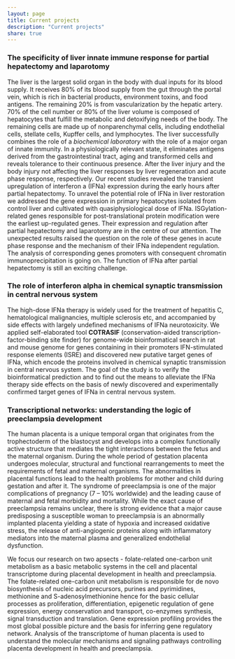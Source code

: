 ```yaml
---
layout: page
title: Current projects
description: "Current projects"
share: true
---
```


### The specificity of liver innate immune response for partial hepatectomy and laparotomy 

The liver is the largest solid organ in the body with dual inputs for its blood supply. It receives 80% of its blood supply from the gut through the portal vein, which is rich in bacterial products, environment toxins, and food antigens. The remaining 20% is from vascularization by the hepatic artery. 70% of the cell number or 80% of the liver volume is composed of hepatocytes that fulfill the metabolic and detoxifying needs of the body. The remaining cells are made up of nonparenchymal cells, including endothelial cells, stellate cells, Kupffer cells, and lymphocytes. The liver successfully combines the role of a *biochemical laboratory* with the role of a major organ of innate immunity. In a physiologically relevant state, it eliminates antigens derived from the gastrointestinal tract, aging and transformed cells and reveals tolerance to their continuous presence. After the liver injury and the body injury not affecting the liver responses by liver regeneration and acute phase response, respectively. Our recent studies revealed the transient upregulation of interferon a (IFNa) expression during the early hours after partial hepatectomy. To unravel the potential role of IFNa in liver restoration we addressed the gene expression in primary hepatocytes isolated from control liver and cultivated with quasiphysiological dose of IFNa. ISGylation-related genes responsible for post-translational protein modification were the earliest up-regulated genes. Their expression and regulation after partial hepatectomy and laparotomy are in the centre of our attention. The unexpected results raised the question on the role of these genes in acute phase response and the mechanism of their IFNa independent regulation. The analysis of corresponding genes promoters with consequent chromatin immunoprecipitation is going on. The function of IFNa after partial hepatectomy is still an exciting challenge. 

### The role of interferon alpha in chemical synaptic transmission in central nervous system 

The high-dose IFNa therapy is widely used for the treatment of hepatitis C, hematological malignancies, multiple sclerosis etc, and accompanied by side effects with largely undefined mechanisms of IFNa neurotoxicity. We applied self-elaborated tool **COTRASIF** (conservation-aided transcription-factor-binding site finder) for genome-wide bioinformatical search in rat and mouse genome for genes containing in their promoters IFN-stimulated response elements (ISRE) and discovered new putative target genes of IFNa, which encode the proteins involved in chemical synaptic transmission in central nervous system. The goal of the study is to verify the bioinformatical prediction and to find out the means to alleviate the IFNa therapy side effects on the basis of newly discovered and experimentally confirmed target genes of IFNa in central nervous system.

### Transcriptional networks: understanding the logic of preeclampsia development 

The human placenta is a unique temporal organ that originates from the trophectoderm of the blastocyst and develops into a complex functionally active structure that mediates the tight interactions between the fetus and the maternal organism. During the whole period of gestation placenta undergoes molecular, structural and functional rearrangements to meet the requirements of fetal and maternal organisms. The abnormalities in placental functions lead to the health problems for mother and child during gestation and after it. The syndrome of preeclampsia is one of the major complications of pregnancy (7 – 10% worldwide) and the leading cause of maternal and fetal morbidity and mortality. While the exact cause of preeclampsia remains unclear, there is strong evidence that a major cause predisposing a susceptible woman to preeclampsia is an abnormally implanted placenta yielding a state of hypoxia and increased oxidative stress, the release of anti-angiogenic proteins along with inflammatory mediators into the maternal plasma and generalized endothelial dysfunction. 

We focus our research on two apsects - folate-related one-carbon unit metabolism as a basic metabolic systems in the cell and placental transcriptome during placental development in health and preeclampsia. The folate-related one-carbon unit metabolism is responsible for de novo biosynthesis of nucleic acid precursors, purines and pyrimidines, methionine and S-adenosylmethionine hence for the basic cellular processes as proliferation, differentiation, epigenetic regulation of gene expression, energy conservation and transport, co-enzymes synthesis, signal transduction and translation. Gene expression profiling provides the most global possible picture and the basis for inferring gene regulatory network. Analysis of the transcriptome of human placenta is used to understand the molecular mechanisms and signaling pathways controlling placenta development in health and preeclampsia.